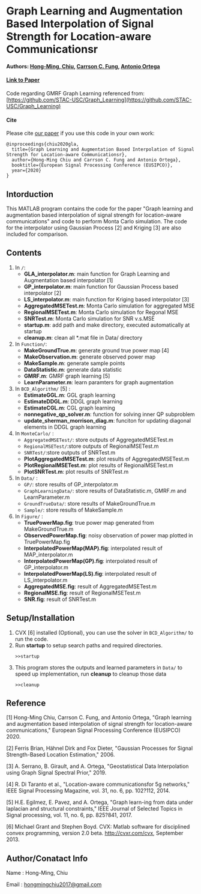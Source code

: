 # Graph Learning and Augmentation Based Interpolation of Signal Strength for Location-aware Communicationsr
#### Authors: [Hong-Ming, Chiu](https://github.com/Hong-Ming), [Carrson C. Fung](https://mcube.nctu.edu.tw/~cfung/), [Antonio Ortega](https://viterbi.usc.edu/directory/faculty/Ortega/Antonio)
#### [Link to Paper](https://www.eurasip.org/Proceedings/Eusipco/Eusipco2020/pdfs/0002150.pdf)
Code regarding GMRF Graph Learning referenced from: [https://github.com/STAC-USC/Graph_Learning](https://github.com/STAC-USC/Graph_Learning)
#### Cite
Please cite [our paper](https://www.eurasip.org/Proceedings/Eusipco/Eusipco2020/pdfs/0002150.pdf) if you use this code in your own work:

```
@inproceedings{chiu2020gla,
  title={Graph Learning and Augmentation Based Interpolation of Signal Strength for Location-aware Communicationsr},
  author={Hong-Ming Chiu and Carrson C. Fung and Antonio Ortega},
  booktitle={European Signal Processing Conference (EUSIPCO)},
  year={2020}
}
```

## Intorduction
This MATLAB program contains the code for the paper "Graph learning and augmentation based interpolation of signal strength for location-aware communications" and code to perform Monta Carlo simulation. The code for the interpolator using Gaussian Process [2] and Kriging [3] are also included for comparison.

## Contents
1. In `/`:
    - **GLA_interpolator.m**: main function for Graph Learning and Augmentation based interpolator [1]
    - **GP_interpolator.m**: main function for Gaussian Process based interpolator [2]
    - **LS_interpolator.m**: main function for Kriging based interpolator [3]
    - **AggregatedMSETest.m**: Monta Carlo simulation for aggregated MSE
    - **RegionalMSETest.m**: Monta Carlo simulation for Regonal MSE
    - **SNRTest.m**: Monta Carlo simulation for SNR v.s.MSE
    - **startup.m**: add path and make directory, executed automatically at startup
    - **cleanup.m**: clean all *.mat file in Data/ directory
2. In `Function/`: 
    - **MakeGroundTrue.m**: generate ground true power map [4]
    - **MakeObservation.m**: generate observed power map
    - **MakeSample.m**: generate sample points
    - **DataStatistic.m**: generate data statistic
    - **GMRF.m**: GMRF graph learning [5]
    - **LearnParameter.m**: learn paramters for graph augmentation
3. In `BCD_Algorithm/` [5] : 
    - **EstimateGGL.m**: GGL graph learning
    - **EstimateDDGL.m**: DDGL graph learning
    - **EstimateCGL.m**: CGL graph learning
    - **nonnegative_qp_solver.m**: function for solving inner QP subproblem
    - **update_sherman_morrison_diag.m**: funciton for updating diagonal elements in DDGL graph learning
4. In `MonteCarlo/` : 
    - `AggregatedMSETest/`: store outputs of AggregatedMSETest.m
    - `RegionalMSETest/`:store outputs of RegionalMSETest.m
    - `SNRTest/`:store outputs of SNRTest.m
    - **PlotAggregatedMSETest.m**: plot results of AggregatedMSETest.m
    - **PlotRegionalMSETest.m**: plot results of RegionalMSETest.m
    - **PlotSNRTest.m**: plot results of SNRTest.m
5. In `Data/` :
    - `GP/`: store results of GP_interpolator.m
    - `GraphLearningData/`: store results of DataStatistic.m, GMRF.m and LearnParameter.m
    - `GroundTrueData/`: store results of MakeGroundTrue.m
    - `Sample/`: store results of MakeSample.m
6. In `Figure/` :
    - **TruePowerMap.fig**: true power map generated from MakeGroundTrue.m
    - **ObservedPowerMap.fig**: noisy observation of power map plotted in TruePowerMap.fig
    - **InterpolatedPowerMap(MAP).fig**: interpolated result of MAP_interpolator.m
    - **InterpolatedPowerMap(GP).fig**: interpolated result of GP_interpolator.m
    - **InterpolatedPowerMap(LS).fig**: interpolated result of LS_interpolator.m
    - **AggregatedMSE.fig**: result of AggregatedMSETest.m
    - **RegionalMSE.fig**: result of RegionalMSETest.m
    - **SNR.fig**: result of SNRTest.m
## Setup/Installation
1. CVX [6] installed (Optional), you can use the solver in `BCD_Algorithm/` to run the code.
2. Run **startup** to setup search paths and required directories.
   ```
   >>startup
   ```
3. This program stores the outputs and learned parameters in `Data/` to speed up implementation, run **cleanup** to cleanup those data
   ```
   >>cleanup
   ```
        
## Reference
[1] Hong-Ming Chiu, Carrson C. Fung, and Antonio Ortega, "Graph learning and augmentation based interpolation of signal strength for location-aware communications,"  European Signal Processing Conference (EUSIPCO) 2020.
    
[2] Ferris Brian, Hähnel Dirk and Fox Dieter, "Gaussian Processes for Signal Strength-Based Location Estimation," 2006.
    
[3] A. Serrano, B. Girault, and A. Ortega, "Geostatistical Data Interpolation using Graph Signal Spectral Prior," 2019.
    
[4] R. Di Taranto et al., "Location-aware communicationsfor 5g networks," IEEE Signal Processing Magazine, vol. 31, no. 6, pp. 102?112, 2014.
    
[5] H.E. Egilmez, E. Pavez, and A. Ortega, "Graph learn-ing from data under laplacian and structural constraints," IEEE Journal of Selected Topics in Signal processing, vol. 11, no. 6, pp. 825?841, 2017.
    
[6] Michael Grant and Stephen Boyd. CVX: Matlab software for disciplined convex programming, version 2.0 beta. http://cvxr.com/cvx, September 2013.
    
## Author/Conatact Info
Name  : Hong-Ming, Chiu

Email : hongmingchiu2017@gmail.com

